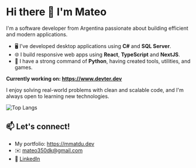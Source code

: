 # Hi there 👋 I'm Mateo

I'm a software developer from Argentina passionate about building efficient and modern applications.

- 🖥️ I’ve developed desktop applications using **C#** and **SQL Server**.
- 🌐 I build responsive web apps using **React**, **TypeScript** and **NextJS**.
- 🐍 I have a strong command of **Python**, having created tools, utilities, and games.

**Currently working on: https://www.devter.dev**

I enjoy solving real-world problems with clean and scalable code, and I'm always open to learning new technologies.

![Top Langs](https://github-readme-stats.vercel.app/api/top-langs/?username=MateoDelgadoU&layout=compact&theme=tokyonight)


## 📫 Let's connect!

- My portfolio: https://mmatdu.dev
- ✉️ mateo350dk@gmail.com  
- 💼 [LinkedIn](https://www.linkedin.com/in/MateoDelgadoUgarte/)
